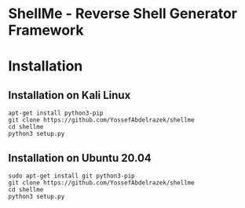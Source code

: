 # ShellMe - Reverse Shell Generator Framework 
 

# Installation
 

## Installation on Kali Linux

```
apt-get install python3-pip
git clone https://github.com/YossefAbdelrazek/shellme
cd shellme
python3 setup.py
```

## Installation on Ubuntu 20.04

```
sudo apt-get install git python3-pip
git clone https://github.com/YossefAbdelrazek/shellme
cd shellme
python3 setup.py
```


